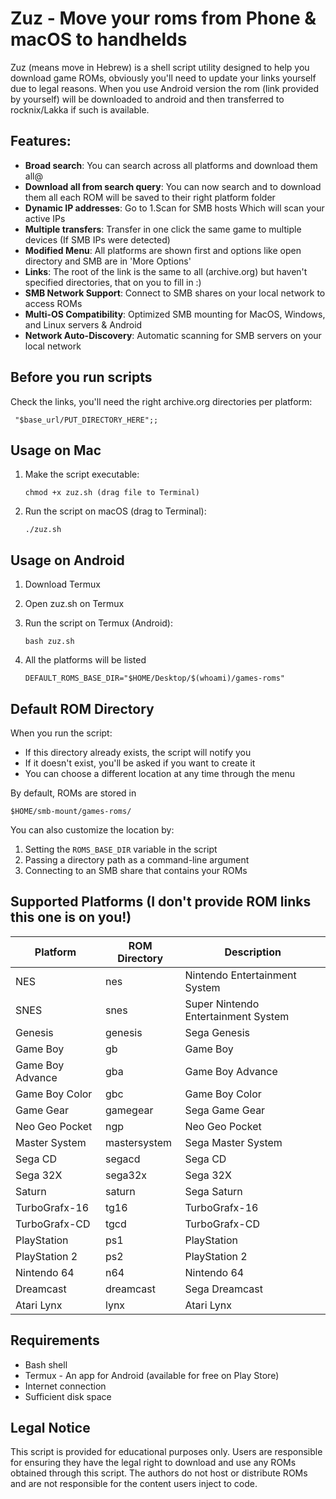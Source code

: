 # Zuz - Move your roms from Phone & macOS to handhelds

Zuz (means move in Hebrew) is a shell script utility designed to help you download game ROMs, obviously you'll need to update your links yourself due to legal reasons. When you use Android version the rom (link provided by yourself) will be downloaded to android and then transferred to rocknix/Lakka if such is available.

## Features:

- **Broad search**: You can search across all platforms and download them all@ 
- **Download all from search query**: You can now search and to download them all each ROM will be saved to their right platform folder
- **Dynamic IP addresses**: Go to 1.Scan for SMB hosts Which will scan your active IPs
- **Multiple transfers**: Transfer in one click the same game to multiple devices (If SMB IPs were detected)
- **Modified Menu**: All platforms are shown first and options like open directory and SMB are in 'More Options'
- **Links**: The root of the link is the same to all (archive.org) but haven't specified directories, that on you to fill in :)
- **SMB Network Support**: Connect to SMB shares on your local network to access ROMs
- **Multi-OS Compatibility**: Optimized SMB mounting for MacOS, Windows, and Linux servers & Android
- **Network Auto-Discovery**: Automatic scanning for SMB servers on your local network

## Before you run scripts

Check the links, you'll need the right archive.org directories per platform:
```
 "$base_url/PUT_DIRECTORY_HERE";;
```

## Usage on Mac

1. Make the script executable:
   ```
   chmod +x zuz.sh (drag file to Terminal)
   ```
2. Run the script on macOS (drag to Terminal):
   ```
   ./zuz.sh

   ```
## Usage on Android

1. Download Termux
2. Open zuz.sh on Termux
3. Run the script on Termux (Android):
   ```
   bash zuz.sh

   ```
4. All the platforms will be listed
   
   ```
   DEFAULT_ROMS_BASE_DIR="$HOME/Desktop/$(whoami)/games-roms"
   ```

## Default ROM Directory

When you run the script:
- If this directory already exists, the script will notify you
- If it doesn't exist, you'll be asked if you want to create it
- You can choose a different location at any time through the menu

By default, ROMs are stored in
   ```
   $HOME/smb-mount/games-roms/
   ```

You can also customize the location by:
1. Setting the `ROMS_BASE_DIR` variable in the script
2. Passing a directory path as a command-line argument
3. Connecting to an SMB share that contains your ROMs

## Supported Platforms (I don't provide ROM links this one is on you!)

| Platform | ROM Directory | Description |
|----------|--------------|----------------|
| NES | nes | Nintendo Entertainment System |
| SNES | snes | Super Nintendo Entertainment System |
| Genesis | genesis | Sega Genesis |
| Game Boy | gb | Game Boy |
| Game Boy Advance | gba | Game Boy Advance |
| Game Boy Color | gbc | Game Boy Color |
| Game Gear | gamegear | Sega Game Gear |
| Neo Geo Pocket | ngp | Neo Geo Pocket |
| Master System | mastersystem | Sega Master System |
| Sega CD | segacd | Sega CD |
| Sega 32X | sega32x | Sega 32X |
| Saturn | saturn | Sega Saturn |
| TurboGrafx-16 | tg16 | TurboGrafx-16 |
| TurboGrafx-CD | tgcd | TurboGrafx-CD |
| PlayStation | ps1 | PlayStation |
| PlayStation 2 | ps2 | PlayStation 2 |
| Nintendo 64 | n64 | Nintendo 64 |
| Dreamcast | dreamcast | Sega Dreamcast |
| Atari Lynx | lynx | Atari Lynx |

## Requirements

- Bash shell
- Termux - An app for Android (available for free on Play Store) 
- Internet connection
- Sufficient disk space

## Legal Notice

This script is provided for educational purposes only. Users are responsible for ensuring they have the legal right to download and use any ROMs obtained through this script. The authors do not host or distribute ROMs and are not responsible for the content users inject to code.
